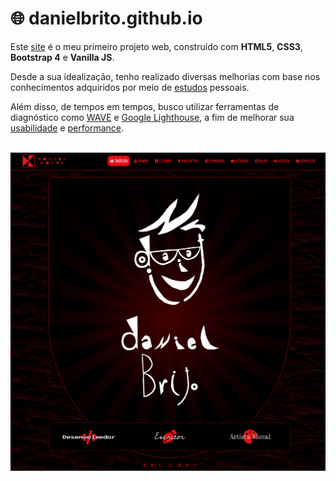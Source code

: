 # :globe_with_meridians: danielbrito.github.io

Este [site](https://danielbrito.github.io/) é o meu primeiro projeto web, construído com **HTML5**, **CSS3**, **Bootstrap 4** e **Vanilla JS**.

Desde a sua idealização, tenho realizado diversas melhorias com base nos conhecimentos adquiridos por meio de [estudos](https://github.com/DanielBrito/self-learning) pessoais.

Além disso, de tempos em tempos, busco utilizar ferramentas de diagnóstico como [WAVE](https://wave.webaim.org/) e [Google Lighthouse](https://developers.google.com/speed/pagespeed/insights/), a fim de melhorar sua [usabilidade](https://github.com/DanielBrito/ui-ux-design-studies) e [performance](https://github.com/DanielBrito/performance-studies).

<br/>

<div align="center">
  <img src="./previa.png" alt="Site preview">
</div>
